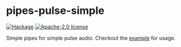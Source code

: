 # pipes-pulse-simple

[![Hackage](https://img.shields.io/hackage/v/pipes-pulse-simple.svg?logo=haskell)](https://hackage.haskell.org/package/pipes-pulse-simple)
[![Apache-2.0 license](https://img.shields.io/badge/license-Apache--2.0-blue.svg)](LICENSE)

Simple pipes for simple pulse audio.
Checkout the [example](https://github.com/TristanCacqueray/pipes-pulse-simple/blob/master/example/Main.hs) for usage.
